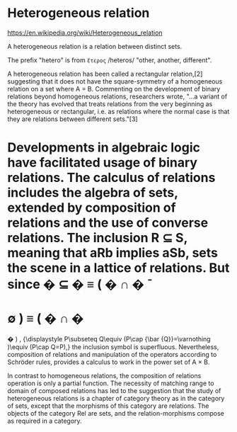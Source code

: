 # Heterogeneous relation

https://en.wikipedia.org/wiki/Heterogeneous_relation

A heterogeneous relation is a relation between distinct sets.

The prefix "hetero" is from `ἕτερος` /heteros/ "other, another, different".


A heterogeneous relation has been called a rectangular relation,[2] suggesting that it does not have the square-symmetry of a homogeneous relation on a set where A = B. Commenting on the development of binary relations beyond homogeneous relations, researchers wrote, "...a variant of the theory has evolved that treats relations from the very beginning as heterogeneous or rectangular, i.e. as relations where the normal case is that they are relations between different sets."[3]

Developments in algebraic logic have facilitated usage of binary relations. The calculus of relations includes the algebra of sets, extended by composition of relations and the use of converse relations. The inclusion R ⊆ S, meaning that aRb implies aSb, sets the scene in a lattice of relations. But since 
�
⊆
�
≡
(
�
∩
�
¯
=
∅
)
≡
(
�
∩
�
=
�
)
,
{\displaystyle P\subseteq Q\equiv (P\cap {\bar {Q}}=\varnothing )\equiv (P\cap Q=P),} the inclusion symbol is superfluous. Nevertheless, composition of relations and manipulation of the operators according to Schröder rules, provides a calculus to work in the power set of A × B.

In contrast to homogeneous relations, the composition of relations operation is only a partial function. The necessity of matching range to domain of composed relations has led to the suggestion that the study of heterogeneous relations is a chapter of category theory as in the category of sets, except that the morphisms of this category are relations. The objects of the category Rel are sets, and the relation-morphisms compose as required in a category.
